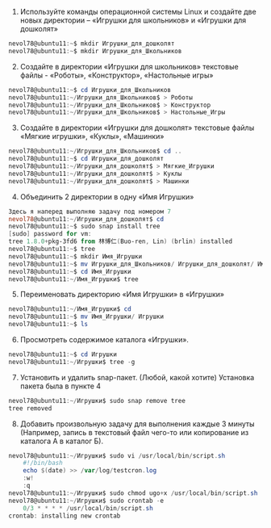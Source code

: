 1. Используйте команды операционной системы Linux и создайте две новых директории – «Игрушки для школьников» и «Игрушки для дошколят»
```powershell
nevol78@ubuntu11:~$ mkdir Игрушки_для_дошколят
nevol78@ubuntu11:~$ mkdir Игрушки_для_Школьников
```
2. Создайте в директории «Игрушки для школьников» текстовые файлы - «Роботы», «Конструктор», «Настольные игры»
```powershell
nevol78@ubuntu11:~$ cd Игрушки_для_Школьников
nevol78@ubuntu11:~/Игрушки_для_Школьников$ > Роботы
nevol78@ubuntu11:~/Игрушки_для_Школьников$ > Конструктор
nevol78@ubuntu11:~/Игрушки_для_Школьников$ > Настольные_Игры
```
3. Создайте в директории «Игрушки для дошколят» текстовые файлы «Мягкие игрушки», «Куклы», «Машинки»
```powershell
nevol78@ubuntu11:~/Игрушки_для_Школьников$ cd ..
nevol78@ubuntu11:~$ cd Игрушки_для_дошколят
nevol78@ubuntu11:~/Игрушки_для_дошколят$ > Мягкие_Игрушки
nevol78@ubuntu11:~/Игрушки_для_дошколят$ > Куклы
nevol78@ubuntu11:~/Игрушки_для_дошколят$ > Машинки
```
4. Объединить 2 директории в одну «Имя Игрушки»
```powershell
Здесь я наперед выполняю задачу под номером 7
nevol78@ubuntu11:~/Игрушки_для_дошколят$ cd
nevol78@ubuntu11:~$ sudo snap install tree
[sudo] password for vm:
tree 1.8.0+pkg-3fd6 from 林博仁(Buo-ren, Lin) (brlin) installed
nevol78@ubuntu11:~$ tree
nevol78@ubuntu11:~$ mkdir Имя_Игрушки
nevol78@ubuntu11:~$ mv Игрушки_для_Школьников/ Игрушки_для_дошколят/ Имя_Игрушки/
nevol78@ubuntu11:~$ cd Имя_Игрушки
nevol78@ubuntu11:~/Имя_Игрушки$ tree
```
5. Переименовать директорию «Имя Игрушки» в «Игрушки»
```powershell
nevol78@ubuntu11:~/Имя_Игрушки$ cd
nevol78@ubuntu11:~$ mv Имя_Игрушки/ Игрушки
nevol78@ubuntu11:~$ ls
```
6. Просмотреть содержимое каталога «Игрушки».
```powershell
nevol78@ubuntu11:~$ cd Игрушки
nevol78@ubuntu11:~/Игрушки$ tree -g
```
7. Установить и удалить snap-пакет. (Любой, какой хотите)
   Установка пакета была в пункте 4
```powershell
nevol78@ubuntu11:~/Игрушки$ sudo snap remove tree
tree removed
```
8. Добавить произвольную задачу для выполнения каждые 3 минуты
   (Например, запись в текстовый файл чего-то или копирование из каталога А в каталог Б).
```powershell
nevol78@ubuntu11:~/Игрушки$ sudo vi /usr/local/bin/script.sh
    #!/bin/bash
    echo $(date) >> /var/log/testcron.log
    :w!
    :q
nevol78@ubuntu11:~/Игрушки$ sudo chmod ugo+x /usr/local/bin/script.sh
nevol78@ubuntu11:~/Игрушки$ sudo crontab -e
    0/3 * * * * /usr/local/bin/script.sh
crontab: installing new crontab
```
